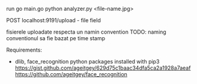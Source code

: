run go main.go
python analyzer.py <file-name.jpg>

POST localhost:9191/upload - file field

fisierele uploadate respecta un namin convention
TODO: naming conventionul sa fie bazat pe time stamp

Requirements:
- dlib, face_recognition python packages installed with pip3
https://gist.github.com/ageitgey/629d75c1baac34dfa5ca2a1928a7aeaf
https://github.com/ageitgey/face_recognition
